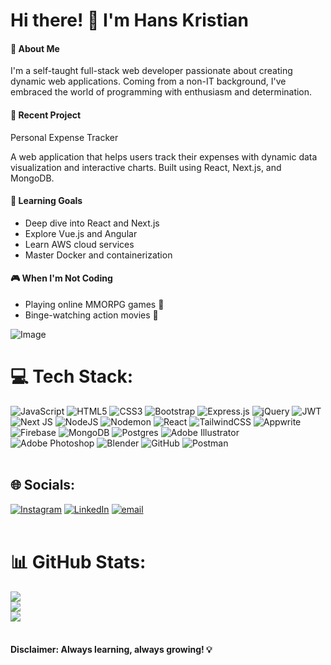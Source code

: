 <h1>Hi there! 👋 I'm Hans Kristian</h1>
<h4>🚀 About Me</h4>
<p>I'm a self-taught full-stack web developer passionate about creating dynamic web applications. Coming from a non-IT background, I've embraced the world of programming with enthusiasm and determination.</p>

<h4>🌟 Recent Project</h4>
<p>Personal Expense Tracker</p>
<p>A web application that helps users track their expenses with dynamic data visualization and interactive charts. Built using React, Next.js, and MongoDB.</p>

<h4>🎯 Learning Goals</h4>
<ul>
<li>Deep dive into React and Next.js</li>
<li>Explore Vue.js and Angular</li>
<li>Learn AWS cloud services</li>
<li>Master Docker and containerization</li>
</ul>

<h4>🎮 When I'm Not Coding</h4>
<ul>
<li>Playing online MMORPG games 🎲</li>
<li>Binge-watching action movies 🍿</li>
</ul>

   <img src="https://github.com/user-attachments/assets/f7529376-c4c8-4a79-94e1-8126bc87db1d" alt="Image" />




# 💻 Tech Stack:
![JavaScript](https://img.shields.io/badge/javascript-%23323330.svg?style=for-the-badge&logo=javascript&logoColor=%23F7DF1E) ![HTML5](https://img.shields.io/badge/html5-%23E34F26.svg?style=for-the-badge&logo=html5&logoColor=white) ![CSS3](https://img.shields.io/badge/css3-%231572B6.svg?style=for-the-badge&logo=css3&logoColor=white) ![Bootstrap](https://img.shields.io/badge/bootstrap-%238511FA.svg?style=for-the-badge&logo=bootstrap&logoColor=white) ![Express.js](https://img.shields.io/badge/express.js-%23404d59.svg?style=for-the-badge&logo=express&logoColor=%2361DAFB) ![jQuery](https://img.shields.io/badge/jquery-%230769AD.svg?style=for-the-badge&logo=jquery&logoColor=white) ![JWT](https://img.shields.io/badge/JWT-black?style=for-the-badge&logo=JSON%20web%20tokens) ![Next JS](https://img.shields.io/badge/Next-black?style=for-the-badge&logo=next.js&logoColor=white) ![NodeJS](https://img.shields.io/badge/node.js-6DA55F?style=for-the-badge&logo=node.js&logoColor=white) ![Nodemon](https://img.shields.io/badge/NODEMON-%23323330.svg?style=for-the-badge&logo=nodemon&logoColor=%BBDEAD) ![React](https://img.shields.io/badge/react-%2320232a.svg?style=for-the-badge&logo=react&logoColor=%2361DAFB) ![TailwindCSS](https://img.shields.io/badge/tailwindcss-%2338B2AC.svg?style=for-the-badge&logo=tailwind-css&logoColor=white) ![Appwrite](https://img.shields.io/badge/Appwrite-%23FD366E.svg?style=for-the-badge&logo=appwrite&logoColor=white) ![Firebase](https://img.shields.io/badge/firebase-a08021?style=for-the-badge&logo=firebase&logoColor=ffcd34) ![MongoDB](https://img.shields.io/badge/MongoDB-%234ea94b.svg?style=for-the-badge&logo=mongodb&logoColor=white) ![Postgres](https://img.shields.io/badge/postgres-%23316192.svg?style=for-the-badge&logo=postgresql&logoColor=white) ![Adobe Illustrator](https://img.shields.io/badge/adobe%20illustrator-%23FF9A00.svg?style=for-the-badge&logo=adobe%20illustrator&logoColor=white) ![Adobe Photoshop](https://img.shields.io/badge/adobe%20photoshop-%2331A8FF.svg?style=for-the-badge&logo=adobe%20photoshop&logoColor=white) ![Blender](https://img.shields.io/badge/blender-%23F5792A.svg?style=for-the-badge&logo=blender&logoColor=white) ![GitHub](https://img.shields.io/badge/github-%23121011.svg?style=for-the-badge&logo=github&logoColor=white) ![Postman](https://img.shields.io/badge/Postman-FF6C37?style=for-the-badge&logo=postman&logoColor=white)
<br></br>
## 🌐 Socials:
[![Instagram](https://img.shields.io/badge/Instagram-%23E4405F.svg?logo=Instagram&logoColor=white)](https://instagram.com/hanskristtian) [![LinkedIn](https://img.shields.io/badge/LinkedIn-%230077B5.svg?logo=linkedin&logoColor=white)](https://linkedin.com/in/hanskristtian) [![email](https://img.shields.io/badge/Email-D14836?logo=gmail&logoColor=white)](mailto:hanskristtian.t@gmail.com) 
<br></br>
# 📊 GitHub Stats:
![](https://github-readme-stats.vercel.app/api?username=Crovierra&theme=dark&hide_border=false&include_all_commits=false&count_private=false)<br/>
![](https://nirzak-streak-stats.vercel.app/?user=Crovierra&theme=dark&hide_border=false)<br/>
![](https://github-readme-stats.vercel.app/api/top-langs/?username=Crovierra&theme=dark&hide_border=false&include_all_commits=false&count_private=false&layout=compact)
<br></br>
<h4>Disclaimer: Always learning, always growing! 💡</h4>







